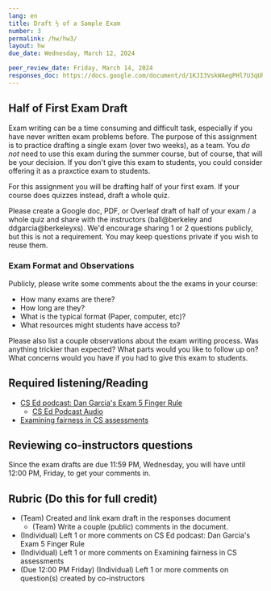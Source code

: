 ```yaml
---
lang: en
title: Draft ½ of a Sample Exam
number: 3
permalink: /hw/hw3/
layout: hw
due_date: Wednesday, March 12, 2024

peer_review_date: Friday, March 14, 2024
responses_doc: https://docs.google.com/document/d/1KJI3VskWAegPHl7U3qUhUBsK1GrIBbYDb3-S_NEGa9A/edit
---
```


[dg_csed_podcast_transcript]: https://docs.google.com/document/d/1NCPWZxbp4MWxYdC39rjGB8MtNiSLgA-u1wfcJamodjU/comment
[examining_fairness_assessments]: https://drive.google.com/drive/u/1/folders/1kSg75QcfFhbJVZJ_byRNqYsn5MnFLfrs

## Half of First Exam Draft

Exam writing can be a time consuming and difficult task, especially if you have never written exam problems before. The purpose of this assignment is to practice drafting a single exam (over two weeks), as a team. You _do not_ need to use this exam during the summer course, but of course, that will be your decision. If you don't give this exam to students, you could consider offering it as a praxctice exam to students.

For this assignment you will be drafting half of your first exam. If your course does quizzes instead, draft a whole quiz.

Please create a Google doc, PDF, or Overleaf draft of half of your exam / a whole quiz and share with the instructors (ball@berkeley and ddgarcia@berkeleyxs).
We'd encourage sharing 1 or 2 questions publicly, but this is not a requirement. You may keep questions private if you wish to reuse them.

### Exam Format and Observations

Publicly, please write some comments about the the exams in your course:

* How many exams are there?
* How long are they?
* What is the typical format (Paper, computer, etc)?
* What resources might students have access to?

Please also list a couple observations about the exam writing process. Was anything trickier than expected? What parts would you like to follow up on? What concerns would you have if you had to give this exam to students.

<!-- ## Forms to Fill Out
- [Midterm Room Requests](https://docs.google.com/spreadsheets/d/1NHeANTMjoVYw0cMFIzuPq94-b7CpQGu1W7yFo8Itt8Q/edit?usp=sharing) (As a Team)
- [Course Format Requests](https://forms.gle/6sgKELwd2J44Zz8M9) (As a Team) -->
<!-- - [EECS ASE Application](https://deptapps.coe.berkeley.edu/ase) (Individually) -->

## Required listening/Reading

- [CS Ed podcast: Dan Garcia's Exam 5 Finger Rule][dg_csed_podcast_transcript]
  - [CS Ed Podcast Audio](https://sites.duke.edu/csedpodcast/2019/12/23/episode-2-dan-garcia/)
- [Examining fairness in CS assessments][examining_fairness_assessments]

## Reviewing co-instructors questions

Since the exam drafts are due 11:59 PM, Wednesday, you will have until 12:00 PM, Friday, to get your comments in.

## Rubric (Do this for full credit)

- (Team) Created and link exam draft in the responses document
  - (Team) Write a couple (public) comments in the document.
- (Individual) Left 1 or more comments on CS Ed podcast: Dan Garcia's Exam 5 Finger Rule
- (Individual) Left 1 or more comments on Examining fairness in CS assessments
- (Due 12:00 PM Friday) (Individual) Left 1 or more comments on question(s) created by co-instructors
